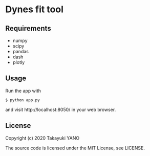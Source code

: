 Dynes fit tool
==============

## Requirements
- numpy
- scipy
- pandas
- dash
- plotly

## Usage
Run the app with
```
$ python app.py
```
and visit http://localhost:8050/ in your web browser.

## License
Copyright (c) 2020 Takayuki YANO

The source code is licensed under the MIT License, see LICENSE.